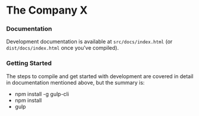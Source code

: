 # The Company X #

### Documentation ###

Development documentation is available at `src/docs/index.html` (or `dist/docs/index.html` once you've compiled).

### Getting Started ###

The steps to compile and get started with development are covered in detail in documentation mentioned above, but the summary is:

- npm install -g gulp-cli
- npm install
- gulp


